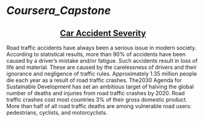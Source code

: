 <h1 align="left"><i>Coursera_Capstone</i></h1>


<h2 align="center"><u>Car Accident Severity</u></h2>
Road traffic accidents have always been a serious issue in modern society. According to statistical results, more than 90% of accidents have been caused by a driver’s mistake and/or fatigue. Such accidents result in loss of life and material. These are caused by the carelessness of drivers and their ignorance and negligence of traffic rules.
Approximately 1.35 million people die each year as a result of road traffic crashes.
The2030 Agenda for Sustainable Development has set an ambitious target of halving the global number of deaths and injuries from road traffic crashes by 2020.
Road traffic crashes cost most countries 3% of their gross domestic product.
More than half of all road traffic deaths are among vulnerable road users: pedestrians, cyclists, and motorcyclists.
